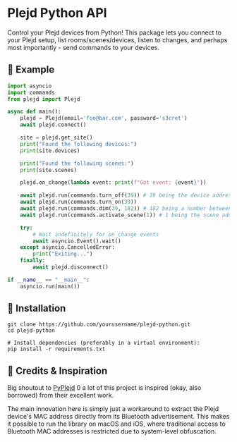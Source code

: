 # Plejd Python API

Control your Plejd devices from Python! This package lets you connect to your Plejd setup, list rooms/scenes/devices, listen to changes, and perhaps most importantly - send commands to your devices.

## 🚀 Example

```python
import asyncio
import commands
from plejd import Plejd

async def main():
    plejd = Plejd(email='foo@bar.com', password='s3cret')
    await plejd.connect()

    site = plejd.get_site()
    print("Found the following devices:")
    print(site.devices)

    print("Found the following scenes:")
    print(site.scenes)

    plejd.on_change(lambda event: print(f"Got event: {event}"))

    await plejd.run(commands.turn_off(39)) # 39 being the device address
    await plejd.run(commands.turn_on(39))
    await plejd.run(commands.dim(39, 182)) # 182 being a number between 0 (off) to 255 (on)
    await plejd.run(commands.activate_scene(1)) # 1 being the scene address

    try:
        # Wait indefinitely for on_change events
        await asyncio.Event().wait()
    except asyncio.CancelledError:
        print("Exiting...")
    finally:
        await plejd.disconnect()

if __name__ == "__main__":
    asyncio.run(main())
```

## 🔧 Installation

```
git clone https://github.com/yourusername/plejd-python.git
cd plejd-python

# Install dependencies (preferably in a virtual environment):
pip install -r requirements.txt
```

## 🙏 Credits & Inspiration

Big shoutout to [PyPlejd](https://github.com/thomasloven/pyplejd) 0 a lot of this project is inspired (okay, also borrowed) from their excellent work.

The main innovation here is simply just a workaround to extract the Plejd device's MAC address directly from its Bluetooth advertisement. This makes it possible to run the library on macOS and iOS, where traditional access to Bluetooth MAC addresses is restricted due to system-level obfuscation.
